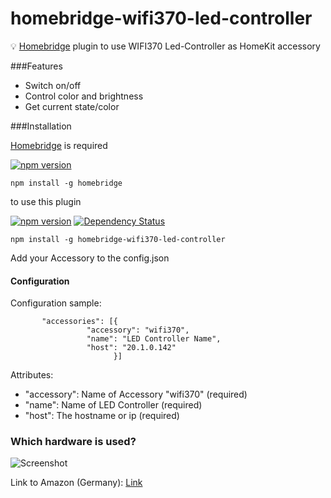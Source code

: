 # homebridge-wifi370-led-controller

:bulb: [Homebridge](https://github.com/nfarina/homebridge) plugin to use WIFI370 Led-Controller as HomeKit accessory

###Features

- Switch on/off
- Control color and brightness
- Get current state/color

###Installation

[Homebridge](https://github.com/nfarina/homebridge) is required

[![npm version](https://badge.fury.io/js/homebridge.svg)](https://badge.fury.io/js/homebridge)

```
npm install -g homebridge
```

to use this plugin

[![npm version](https://badge.fury.io/js/homebridge-wifi370-led-controller.svg)](https://badge.fury.io/js/homebridge-wifi370-led-controller)
[![Dependency Status](https://david-dm.org/firsttris/homebridge-wifi370-led-controller.svg)](https://david-dm.org/firsttris/homebridge-wifi370-led-controller) 

```
npm install -g homebridge-wifi370-led-controller
```

Add your Accessory to the config.json

#### Configuration

Configuration sample:

 ```
        "accessories": [{
                  "accessory": "wifi370",
                  "name": "LED Controller Name",
                  "host": "20.1.0.142"
                        }]
```

Attributes:

- "accessory": Name of Accessory "wifi370" (required)
- "name": Name of LED Controller (required)
- "host": The hostname or ip (required)

### Which hardware is used?

![Screenshot](https://dl.dropboxusercontent.com/u/13344648/dev/wifi370img.PNG)

Link to Amazon (Germany): [Link](https://www.amazon.de/dp/B00Q6FKPZI/ref=cm_sw_r_tw_dp_x_HavByb4T01Q88)